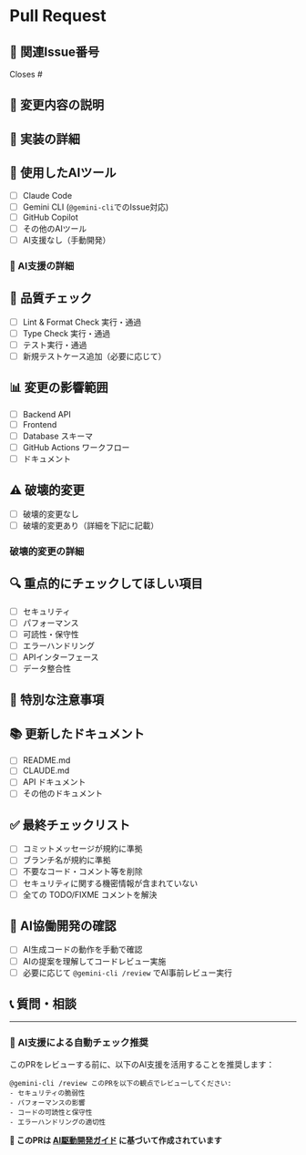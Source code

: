 # Pull Request

## 🎯 関連Issue番号
Closes #

## 📝 変更内容の説明
<!-- どのような変更を行ったか、その理由と目的を詳しく記載してください -->

## 🔧 実装の詳細
<!-- 技術的な実装内容、使用したライブラリ、アーキテクチャの変更等 -->

## 🤖 使用したAIツール
- [ ] Claude Code
- [ ] Gemini CLI (`@gemini-cli`でのIssue対応)
- [ ] GitHub Copilot
- [ ] その他のAIツール
- [ ] AI支援なし（手動開発）

### 🤖 AI支援の詳細
<!-- どのAIツールをどのように活用したか、生成されたコードの割合等 -->

## 🧪 品質チェック
- [ ] Lint & Format Check 実行・通過
- [ ] Type Check 実行・通過
- [ ] テスト実行・通過
- [ ] 新規テストケース追加（必要に応じて）

## 📊 変更の影響範囲
- [ ] Backend API
- [ ] Frontend
- [ ] Database スキーマ
- [ ] GitHub Actions ワークフロー
- [ ] ドキュメント

## ⚠️ 破壊的変更
- [ ] 破壊的変更なし
- [ ] 破壊的変更あり（詳細を下記に記載）

### 破壊的変更の詳細
<!-- 破壊的変更がある場合、詳細とマイグレーション方法を記載 -->

## 🔍 重点的にチェックしてほしい項目
- [ ] セキュリティ
- [ ] パフォーマンス
- [ ] 可読性・保守性
- [ ] エラーハンドリング
- [ ] APIインターフェース
- [ ] データ整合性

## 📝 特別な注意事項
<!-- レビュアーに知ってほしい特別な事項、注意点等 -->

## 📚 更新したドキュメント
- [ ] README.md
- [ ] CLAUDE.md
- [ ] API ドキュメント
- [ ] その他のドキュメント

## ✅ 最終チェックリスト
- [ ] コミットメッセージが規約に準拠
- [ ] ブランチ名が規約に準拠
- [ ] 不要なコード・コメント等を削除
- [ ] セキュリティに関する機密情報が含まれていない
- [ ] 全ての TODO/FIXME コメントを解決

## 🤖 AI協働開発の確認
- [ ] AI生成コードの動作を手動で確認
- [ ] AIの提案を理解してコードレビュー実施
- [ ] 必要に応じて `@gemini-cli /review` でAI事前レビュー実行

## 📞 質問・相談
<!-- レビュアーへの質問や相談事項があれば記載してください -->

---

### 🤖 AI支援による自動チェック推奨

このPRをレビューする前に、以下のAI支援を活用することを推奨します：

```
@gemini-cli /review このPRを以下の観点でレビューしてください:
- セキュリティの脆弱性
- パフォーマンスの影響  
- コードの可読性と保守性
- エラーハンドリングの適切性
```

**🎯 このPRは [AI駆動開発ガイド](https://github.com/upbond/development-guide) に基づいて作成されています**